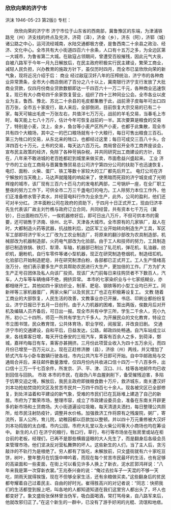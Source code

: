 ### 欣欣向荣的济宁市
洪沫
1946-05-23
第2版()
专栏：

　　欣欣向荣的济宁市
    济宁市位于山东省的西南部，冀鲁豫区的东端，为津浦铁路兖（州）济支线的终点及兖济，济荷（泽），济金（乡），济东（阿），济郓（城）诸公路之中心，运河流经城南，水陆交通都极方便，是鲁西南二十余县之政治、经济、文化中心。全市共有大小街道四百六十余条，人口有十五万之多，为全边区第一大城市，为鲁省第二大城。在敌寇占领期间，曾遭受百般摧残，因此元气大丧，自被八路军于今年一月九日解放后，在民主政府积极实行民主建设，繁荣工商业，减轻人民负担，兴办教育的施政方针下，虽仅历时四月，而全市已呈欣欣向荣的新气象，现将近况介绍于后：
            商业
    经过敌寇汉奸八年的压榨统治，济宁市的各种商业异常萧条，全市大小商店倒闭了百分之八十以上，冀南银行济宁支行发放了大批商业贷款，仅四月份商业贷款数额即达一千四百六十一万二千元，各种商业迅速恢复。现已有大小商号四千余家恢复营业，组织了四十三种同业公会。全市各业以皮业为主，鲁西、豫北、苏北二十余县的毛皮都集散于此，战前滑子皮每年可出口四百万张，全市五十家皮行，敌人来后，全部倒闭，目前恢复大宗交易的已有二十家，每天可输出毛皮一万张左右，共值洋七万万元，战前的羊毛交易，当春毛上市时，每天能上七八十万斤，估计今年可恢复战前的一半。其次要算是粮食的交易了，特别是小麦，汶上，金乡，鱼台等小麦产区所产小麦，也都于此集散，现全市共有四个大粮场，其中之一的巴口粮场就有十个大粮行，每日可售出粮食三百石。第三为牲口的交易，从东北来的牲口，也都经过这里；每日可成交三百八十头，合洋四百七十万元，土布的交易，每天达六百万元。商局曾召开全市工商界座谈会，宣布民主政策的经济，免除了各种苛捐杂税，并共同研究出工商建设的方针，现在，八年来不敢进城的老百姓都赶到城里来做买卖，市面愈益兴盛起来。
            工业
    济宁市的工业在工商局与晋冀鲁豫贸易总公司济宁第四分公司的扶助下也迅速恢复，电灯、面粉、火柴、蛋厂、铁工等数十家较大的工厂都先后开工。
    电灯公司在济宁解放的当天晚上，马达声就隆隆的响起来了，使黑暗而死寂的济宁城变成了光明辉煌的城市，该厂现有三百六十匹马力的发电机两部，二号锅炉一座，在全厂职工整夜的努力工作下，可供全市二万三千盏电灯的电力。工人除努力本位工作外，他们正准备修水管子卖水，并经营电料行作为业余生产，此外，公司的盈利，他们还可对半分红。
    济丰面粉公司在政府的资助下，于四月十日正式开工，现由归济丰先生代表该厂故主刘竹樵与政府订立合同，共同经营，共有资本七千万元（冀钞），日出面粉四万斤，一俟机器修好后，即可日出八万斤，不但可供本市的需要，还可销售于济南、徐州、北平、天津各大城市。全市原有的几家铁厂，敌人在时，大都制造火药等武器，抗战胜利后，边区军工业开始转向制造生产工具，军区军工部即将济宁军火工厂改为工农业制造厂，将原来的翻沙部改为农具制造部，机械部改为机器制造部，火药电气部改为化验部。由于工人和技师的努力，工具制造部已制造铁锅、铁灯、犁滑、车轴，机器部已制出了轧花机，弹花机，轧油器，纺织机，磨粉机，自行车零件等诸小型机器，现正在研究制造卷烟机，制造纽扣机。化验部已开始制造肥皂，并在研究制漂白粉，各部都已正式开工。工人生产情绪高涨万分，他们表示要多生产农具帮助农民进行大生产，更加倍的工作。厂方为扩大生产正号召团体及私人向该厂投资。现该厂大门前每日来往购货者不下数百人，汽车，人力车等车辆络绎不绝，拥挤异常。
    本市的七家染织业与十七家纸糊业，亦都相继开工。其他如四十家纺织业，制革、肥皂、钢铁等的小型工业均已开工。同新祥等三家机器蛋厂，两家火柴厂以及贫民工厂也正在积极筹设复工。
            文教
    随着工商业的大部恢复，人民生活的改善，文教事业亦已开展，书店、印刷业都纷纷复业。济宁日报已于五月一日创刊，由于人力机器的困难，暂出两版，俟数月后对开机及编辑人员齐备后，可日出一报。现全市共有中学三所，学生二千余人，完小九所，初小二十四所，师范一所共有学生六千多人。为开展民众的文化教育，特设立市立图书馆，民众教育馆，公共体育场，职业学校，阅报室，并改良旧剧。
            交通
    济宁市的交通建设，自和平后，日益发达，公路，邮政四处畅通。自汽车站成立以来，各线乘客日增，每天开往泰安的三班汽车，乘客有百余人之多，到荷泽，鄄城，嘉祥均每日有车，乘客亦甚拥挤。三月份此项营业收入为四十五万余元，而四月份已增至一百万元以上。现在正赶修济滕（县），济徐（州）两线，并又增加了轿式汽车与小卧车数辆行驶各线，市内公共汽车不日即可开始。自中华邮政局与交通局合并后，来往邮件数量激增，仅四月份内共收进口信十四万一千八百多件，出口信十三万一千七百余件，所发京、沪、平、津、汉口、川、桂等各地邮件均已收到回信与回执。
            市政
    本市的市民，在敌伪八年血腥剥削下，备受摧残迫害，多陷于饥寒交迫之境，解放后，我民主政府即拨粮食数十万斤，救济城东，南关遭汉奸刘本功抢劫焚烧的灾区及贫苦市民共一万四千四百七十余人。现各被灾区已全部修复，到处洋溢着和平建设的新气象，受难的市民们已在瓦砾堆上建造了自己的新居。市府为了繁荣市场，整理市容，成立了市政建设委员会，准备在东南关开辟更多的新市场和土货商场。大小街道遍设垃圾箱，每天清道夫洒扫，每日整理公共厕所，给市民注射防疫针，调整井水价格。加强救济工作将原有之残废院，粥厂，寄流所，盲人公所，育儿院，幼稚园都以巨款加以整顿。并以四十万元重修被大汉奸刘本功捣毁的太白楼。市内公园，市府大礼堂以及火柴公司等大小商场也均在筹设中。
            新生的人们
    在济宁的粮行，牲口行，草行，布行等市场坐在账房里或站在柜台前的老板，经理们，已再不是那些横眉竖眼的大人先生了，而是翻身后各级会员来管理市场，他们坚决反对营私舞弊的坏人。这些新生的人们，当了主人后，贪污敲诈的不轨行为是根绝了。穷人都有了饭吃，未解放前，只文盛街就有六十家吃豆饼，树叶，整年整月在饥饿中呻吟着，而现在每个贫苦市民最坏的生活，也有足够的高粱面和一些麦面，在街上可以看见许多人换上了新衣，泥水匠郭鸿祥说：“八年来我是第一次穿新衣裳。”王兆泰兴奋的说：“俺过去拉车子一天混的不够一天吃，阴雨天就得挨饿，现在不但够全家生活，还有余粮做买卖。”这些翻身后的贫民都夸耀着自己过着民主、自由的好时光。崔得胜高兴的对记者说：“同志：快把我们的生活都登到报上吧，叫各地的人都知道知道在我们这里穷人都出头了，坏人也都变好了。象文盛街张保林曾当伪军，吸白面喝酒，常打骂母亲，自八路军来后，他就改邪归正了。”在这个新生的一群中，已没有了游手好闲的光棍、流氓和地痞。
